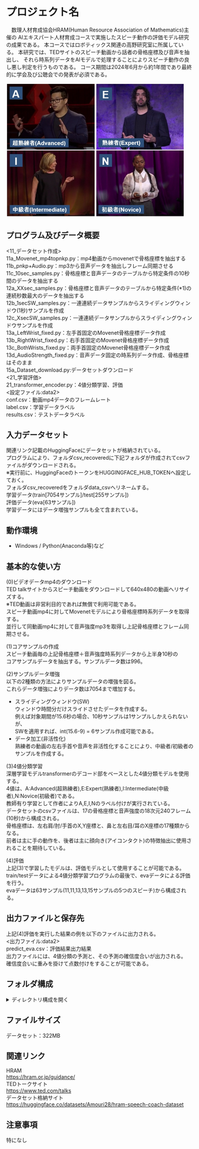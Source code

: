 # プロジェクト名
　数理人材育成協会HRAM(Human Resource Association of Mathematics)主催の
AIエキスパート人材育成コースで実施したスピーチ動作の評価モデル研究の成果である。
本コースではロボティックス関連の高野研究室に所属している。
本研究では、TEDサイトのスピーチ動画から話者の骨格座標及び音声を抽出し、
それら時系列データをAIモデルで処理することによりスピーチ動作の良し悪し判定を行うものである。
コース期間は2024年6月から約1年間であり最終的に学会及び公聴会での発表が必須である。<br>

<img src="docs2/images/speech.jpg" alt="スピーチ動作4分類" width="480">

## プログラム及びデータ概要
<11_データセット作成><br>
11a_Movenet_mp4topnkp.py：mp4動画からmovenetで骨格座標を抽出する<br>
11b_pnkp+Audio.py：mp3から音声データを抽出しフレーム同期させる<br>
11c_10sec_samples.py：骨格座標と音声データのテーブルから特定条件の10秒間のデータを抽出する<br>
12a_XXsec_samples.py：骨格座標と音声データのテーブルから特定条件(*1)の連続秒数最大のデータを抽出する<br>
12b_1secSW_samples.py：一連連続データサンプルからスライディングウィンドウ(1秒)サンプルを作成<br>
12c_XsecSW_samples.py：一連連続データサンプルからスライディングウィンドウサンプルを作成<br>
13a_LeftWrist_fixed.py：左手首固定のMovenet骨格座標データ作成<br>
13b_RightWrist_fixed.py：右手首固定のMovenet骨格座標データ作成<br>
13c_BothWrists_fixed.py：両手首固定のMovenet骨格座標データ作成<br>
13d_AudioStrength_fixed.py：音声データ固定の時系列データ作成、骨格座標はそのまま<br>
15a_Dataset_download.py:データセットダウンロード<br>
<21_学習評価><br>
21_transformer_encoder.py：4値分類学習、評価<br>
<設定ファイル:data2><br>
conf.csv：動画mp4データのフレームレート<br>
label.csv：学習データラベル<br>
results.csv：テストデータラベル<br>

## 入力データセット
関連リンク記載のHuggingFaceにデータセットが格納されている。<br>
プログラムにより、フォルダcsv_recoveredに下記フォルダが作成されてcsvファイルがダウンロードされる。<br>
※実行前に、HuggingFaceのトークンをHUGGINGFACE_HUB_TOKENへ設定しておく。<br>
フォルダcsv_recoveredをフォルダdata_csvへリネームする。<br>
学習データ(train[7054サンプル]/test[255サンプル])<br>
評価データ(eva[63サンプル])<br>
学習データにはデータ増強サンプルも全て含まれている。<br>

## 動作環境
- Windows / Python(Anaconda等)など

## 基本的な使い方
(0)ビデオデータmp4のダウンロード<br>
TED talkサイトからスピーチ動画をダウンロードして640x480の動画へリサイズする。<br>
※TED動画は非営利目的であれば無償で利用可能である。<br>
スピーチ動画mp4に対してMovenetモデルにより骨格座標時系列データを取得する。<br>
並行して同動画mp4に対して音声強度mp3を取得し上記骨格座標とフレーム同期させる。<br>

(1)コアサンプルの作成<br>
スピーチ動画毎の上記骨格座標＋音声強度時系列データから上半身10秒の<br>
コアサンプルデータを抽出する。サンプルデータ数は996。<br>

(2)サンプルデータ増強<br>
以下の2種類の方法によりサンプルデータの増強を図る。<br>
これらデータ増強によりデータ数は7054まで増加する。
- スライディングウィンドウ(SW)<br>
  ウィンドウ時間分だけスライドさせたデータを作成する。<br>
  例えば対象期間が15.6秒の場合、10秒サンプルは1サンプルしかえられないが、<br>
  SWを適用すれば、int(15.6-9) = 6サンプル作成可能である。<br>
- データ加工(非活性化) <br>
  熟練者の動画の左右手首や音声を非活性化することにより、中級者/初級者のサンプルを作成する。<br>

(3)4値分類学習<br>
深層学習モデルtransformerのデコード部をベースとした4値分類モデルを使用する。<br>
4値は、A:Advanced(超熟練者),E:Expert(熟練者),I:Intermediate(中級者),N:Novice(初級者)である。<br>
教師有り学習として作者によりA,E,I,Nのラベル付けが実行されている。<br>
データセットのcsvファイルは、17の骨格座標と音声強度の18次元240フレーム(10秒)から構成される。<br>
骨格座標は、左右肩/肘/手首のX,Y座標と、鼻と左右目/耳のX座標の17種類からなる。<br>
前者は主に手の動作を、後者は主に顔向き(アイコンタクト)の特徴抽出に使用されることを期待している。<br>

(4)評価<br>
上記(3)で学習したモデルは、評価モデルとして使用することが可能である。<br>
train/testデータによる4値分類学習プログラムの最後で、evaデータによる評価を行う。<br>
evaデータは63サンプル(11,11,13,13,15サンプルの5つのスピーチ)から構成される。<br>

## 出力ファイルと保存先
上記(4)評価を実行した結果の例を以下のファイルに出力される。<br>
<出力ファイル:data2><br>
predict_eva.csv：評価結果出力結果<br>
出力ファイルには、4値分類の予測と、その予測の確信度合いが出力される。<br>
確信度合いに重みを掛けて点数付けをすることが可能である。<br>

## フォルダ構成
<details>
  <summary>ディレクトリ構成を開く</summary>
```text
実行フォルダ/<br>
├─ data_csv/<br>
│  ├─ train/<br>
│  ├─ test/<br>
│  └─ eva/<br>
├─ docs/<br>
│  └─ images/<br>
│     ├─ overview.jpg<br>
│     └─ ...<br>
</details>

## ファイルサイズ
データセット：322MB<br>

## 関連リンク
HRAM<br>
https://hram.or.jp/guidance/<br>
TEDトークサイト<br>
https://www.ted.com/talks<br>
データセット格納サイト<br>
https://huggingface.co/datasets/Amouri28/hram-speech-coach-dataset<br>

## 注意事項
特になし


